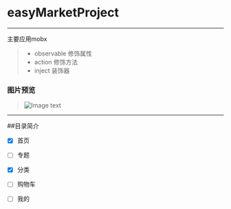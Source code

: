 # easyMarketProject

------

主要应用mobx

> * observable   修饰属性
> * action  修饰方法
> * inject  装饰器

### 图片预览

> ![Image text](https://github.com/yguo18/CircleFollowButton/raw/master/Assets/Image/xiaoguotu.png)

------

##目录简介

- [x] 首页
- [ ] 专题
- [x] 分类
- [ ] 购物车
- [ ] 我的

